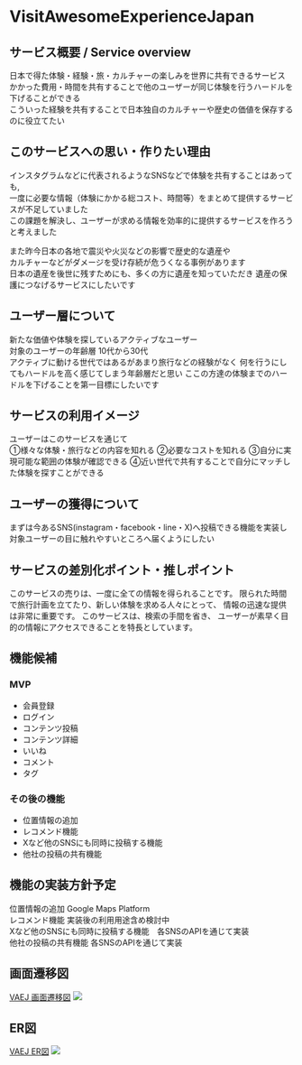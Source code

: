 # VisitAwesomeExperienceJapan

## サービス概要 / Service overview
日本で得た体験・経験・旅・カルチャーの楽しみを世界に共有できるサービス    
かかった費用・時間を共有することで他のユーザーが同じ体験を行うハードルを下げることができる    
こういった経験を共有することで日本独自のカルチャーや歴史の価値を保存するのに役立てたい    

## このサービスへの思い・作りたい理由
インスタグラムなどに代表されるようなSNSなどで体験を共有することはあっても,    
一度に必要な情報（体験にかかる総コスト、時間等）をまとめて提供するサービスが不足していました    
この課題を解決し、ユーザーが求める情報を効率的に提供するサービスを作ろうと考えました     

また昨今日本の各地で震災や火災などの影響で歴史的な遺産や    
カルチャーなどがダメージを受け存続が危うくなる事例があります    
日本の遺産を後世に残すためにも、多くの方に遺産を知っていただき
遺産の保護につなげるサービスにしたいです

## ユーザー層について
新たな価値や体験を探しているアクティブなユーザー    
対象のユーザーの年齢層 10代から30代   
アクティブに動ける世代ではあるがあまり旅行などの経験がなく
何を行うにしてもハードルを高く感じてしまう年齢層だと思い
ここの方達の体験までのハードルを下げることを第一目標にしたいです

## サービスの利用イメージ
ユーザーはこのサービスを通じて    
①様々な体験・旅行などの内容を知れる
②必要なコストを知れる
③自分に実現可能な範囲の体験が確認できる
④近い世代で共有することで自分にマッチした体験を探すことができる

## ユーザーの獲得について
まずは今あるSNS(instagram・facebook・line・X)へ投稿できる機能を実装し
対象ユーザーの目に触れやすいところへ届くようにしたい

## サービスの差別化ポイント・推しポイント
このサービスの売りは、一度に全ての情報を得られることです。
限られた時間で旅行計画を立てたり、新しい体験を求める人々にとって、 情報の迅速な提供は非常に重要です。
このサービスは、検索の手間を省き、 ユーザーが素早く目的の情報にアクセスできることを特長としています。

## 機能候補
### MVP
* 会員登録
* ログイン
* コンテンツ投稿
* コンテンツ詳細
* いいね
* コメント
* タグ

### その後の機能
* 位置情報の追加
* レコメンド機能
* Xなど他のSNSにも同時に投稿する機能
* 他社の投稿の共有機能

## 機能の実装方針予定
位置情報の追加 Google Maps Platform   
レコメンド機能 実装後の利用用途含め検討中   
Xなど他のSNSにも同時に投稿する機能　各SNSのAPIを通じて実装    
他社の投稿の共有機能 各SNSのAPIを通じて実装

## 画面遷移図
[VAEJ 画面遷移図](https://www.figma.com/board/Vik9KJ6KiPndl8VT1LGJBJ/VisitAwesomeExperienceJapan?node-id=0-1&t=p3dOv3ZJb06G8zZw-1)
![](https://gyazo.com/cb871b58aed76fefa582ab0b58a36778.png)

## ER図
[VAEJ ER図](https://drive.google.com/file/d/1UoNMHhBSxRdIYDfrtg_j3hLtrrZasPlY/view?usp=sharing)
![](https://i.gyazo.com/aff0cb920811638941f5a400653512c1.png)